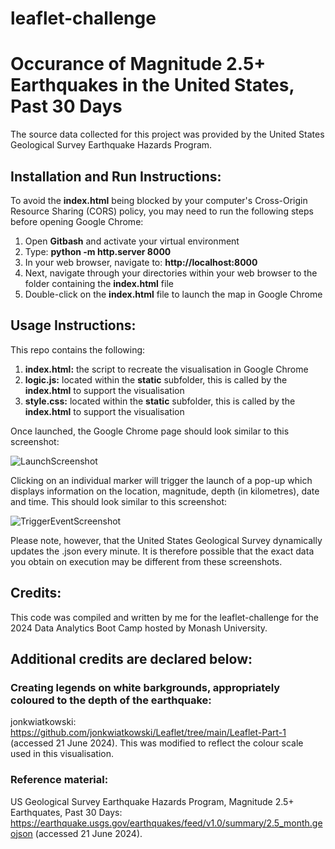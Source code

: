 # leaflet-challenge
# Occurance of Magnitude 2.5+ Earthquakes in the United States, Past 30 Days

The source data collected for this project was provided by the United States Geological Survey Earthquake Hazards Program.

## Installation and Run Instructions:
To avoid the **index.html** being blocked by your computer's Cross-Origin Resource Sharing (CORS) policy, you may need to run the following steps before opening Google Chrome:
1. Open **Gitbash**  and activate your virtual environment
2. Type: **python -m http.server 8000**
3. In your web browser, navigate to: **http://localhost:8000**
4. Next, navigate through your directories within your web browser to the folder containing the **index.html** file
5. Double-click on the **index.html** file to launch the map in Google Chrome

## Usage Instructions:
This repo contains the following:
1. **index.html:** the script to recreate the visualisation in Google Chrome
2. **logic.js:** located within the **static** subfolder, this is called by the **index.html** to support the visualisation
3. **style.css:** located within the **static** subfolder, this is called by the **index.html** to support the visualisation

Once launched, the Google Chrome page should look similar to this screenshot:

![LaunchScreenshot](https://github.com/K-G-Witt/leaflet-challenge/assets/156146173/4b9c1622-007e-4e7d-bfd3-d854221c6841)

Clicking on an individual marker will trigger the launch of a pop-up which displays information on the location, magnitude, depth (in kilometres), date and time. This should look similar to this screenshot:

![TriggerEventScreenshot](https://github.com/K-G-Witt/leaflet-challenge/assets/156146173/d2c4d8a6-de43-49bd-9e8b-0af9a6c65d56)

Please note, however, that the United States Geological Survey dynamically updates the .json every minute. It is therefore possible that the exact data you obtain on execution may be different from these screenshots.

## Credits:
This code was compiled and written by me for the leaflet-challenge for the 2024 Data Analytics Boot Camp hosted by Monash University. 

## Additional credits are declared below:

### Creating legends on white barkgrounds, appropriately coloured to the depth of the earthquake:
jonkwiatkowski: https://github.com/jonkwiatkowski/Leaflet/tree/main/Leaflet-Part-1 (accessed 21 June 2024). This was modified to reflect the colour scale used in this visualisation.

### Reference material:
US Geological Survey Earthquake Hazards Program, Magnitude 2.5+ Earthquates, Past 30 Days: https://earthquake.usgs.gov/earthquakes/feed/v1.0/summary/2.5_month.geojson (accessed 21 June 2024).



